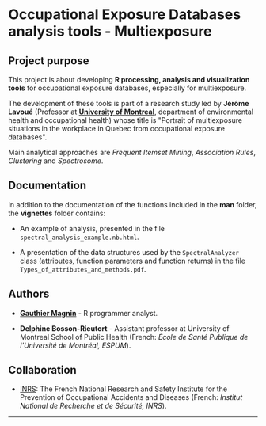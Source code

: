 # Occupational Exposure Databases analysis tools - Multiexposure


## Project purpose

This project is about developing **R processing, analysis and visualization tools** for occupational exposure databases, especially for multiexposure.

The development of these tools is part of a research study led by **Jérôme Lavoué** (Professor at [**University of Montreal**](https://recherche.umontreal.ca/english/home/), department of environmental health and occupational health) whose title is "Portrait of multiexposure situations in the workplace in Quebec from occupational exposure databases".

Main analytical approaches are *Frequent Itemset Mining*, *Association Rules*, *Clustering* and *Spectrosome*.


## Documentation

In addition to the documentation of the functions included in the **man** folder, the **vignettes** folder contains:

* An example of analysis, presented in the file `spectral_analysis_example.nb.html`.

* A presentation of the data structures used by the `SpectralAnalyzer` class (attributes, function parameters and function returns) in the file `Types_of_attributes_and_methods.pdf`.


## Authors

* [**Gauthier Magnin**](https://fr.linkedin.com/in/gauthier-magnin) - R programmer analyst.

* **Delphine Bosson-Rieutort** - Assistant professor at University of Montreal School of Public Health (French: *École de Santé Publique de l'Université de Montréal, ESPUM*).


## Collaboration

* [INRS](http://en.inrs.fr/): The French National Research and Safety Institute for the Prevention of Occupational Accidents and Diseases (French: *Institut National de Recherche et de Sécurité, INRS*).


---